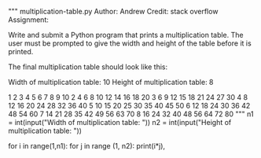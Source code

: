 """
multiplication-table.py
Author: Andrew
Credit: stack overflow
Assignment:

Write and submit a Python program that prints a multiplication table. The user 
must be prompted to give the width and height of the table before it is printed.

The final multiplication table should look like this:

Width of multiplication table: 10
Height of multiplication table: 8

  1   2   3   4   5   6   7   8   9  10
  2   4   6   8  10  12  14  16  18  20
  3   6   9  12  15  18  21  24  27  30
  4   8  12  16  20  24  28  32  36  40
  5  10  15  20  25  30  35  40  45  50
  6  12  18  24  30  36  42  48  54  60
  7  14  21  28  35  42  49  56  63  70
  8  16  24  32  40  48  56  64  72  80
"""
n1 = int(input("Width of multiplication table: "))
n2 = int(input("Height of multiplication table: "))

for i in range(1,n1):
    for j in range (1, n2):
        print(i*j),